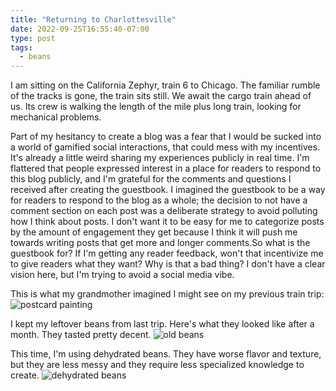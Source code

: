 ```yaml
---
title: "Returning to Charlottesville"
date: 2022-09-25T16:55:40-07:00
type: post
tags:
  - beans
---
```


I am sitting on the California Zephyr, train 6 to Chicago. The familiar rumble of the tracks is gone, the train sits still. We await the cargo train ahead of us. Its crew is walking the length of the mile plus long train, looking for mechanical problems.

Part of my hesitancy to create a blog was a fear that I would be sucked into a world of gamified social interactions, that could mess with my incentives. It's already a little weird sharing my experiences publicly in real time. I'm flattered that people expressed interest in a place for readers to respond to this blog publicly, and I'm grateful for the comments and questions I received after creating the guestbook. I imagined the guestbook to be a way for readers to respond to the blog as a whole; the decision to not have a comment section on each post was a deliberate strategy to avoid polluting how I think about posts. I don't want it to be easy for me to categorize posts by the amount of engagement they get because I think it will push me towards writing posts that get more and longer comments.So what is the guestbook for? If I'm getting any reader feedback, won't that incentivize me to give readers what they want? Why is that a bad thing? I don't have a clear vision here, but I'm trying to avoid a social media vibe.

This is what my grandmother imagined I might see on my previous train trip:
![postcard painting](https://lh3.googleusercontent.com/pw/AL9nZEU46VuLWFPSGwIzU1g9IuARD5_6F976SrgzjJ_O19CxUcpHsPmWPVRZUCZ3lw2GK7WH39lwWFZD2e-KSiH9YVDEWUR9KVAO6qX9Je8QfbNpL0_ErOLZrCBLa0zyG-WdAhgRzqr3N4gd9y0sTxCVrI2nTQ=w1083-h810-no)

I kept my leftover beans from last trip. Here's what they looked like after a month. They tasted pretty decent.
![old beans](https://lh3.googleusercontent.com/pw/AL9nZEVS4-uhuJw1zc1f16IzOYqVop_1omNSncLUDzxFTW5eAsRjNquZ1rV9hb6eZl61t1hh-GmsAF-BiZZjP50sLWoXICbm670_mHco4i-OIcZGcNR893DyHBwz6i1PWEuHTmbAXsIfQ1BxnVrnZarPqbEaOw=w1080-h1440-no)

This time, I'm using dehydrated beans. They have worse flavor and texture, but they are less messy and they require less specialized knowledge to create.
![dehydrated beans](https://lh3.googleusercontent.com/pw/AL9nZEWqSb-VvNXKkUa2UMO8zoS3YQGgBGQQg2zf3jJC51PyKfKro3pnXLLV5bwH4ZJLa17NOxetL-I7FwaVCy-ALCe5ZqE-MX2n6gTeyoL6eQIxBwVj_frZ3VzNNP2n1HKqH1MVQw_TwHx0uY_G2lJAOLk69Q=w1080-h1440-no)
